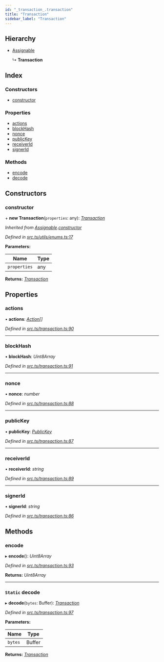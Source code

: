 ```yaml
---
id: "_transaction_.transaction"
title: "Transaction"
sidebar_label: "Transaction"
---
```


## Hierarchy

* [Assignable](_utils_enums_.assignable.md)

  ↳ **Transaction**

## Index

### Constructors

* [constructor](_transaction_.transaction.md#constructor)

### Properties

* [actions](_transaction_.transaction.md#actions)
* [blockHash](_transaction_.transaction.md#blockhash)
* [nonce](_transaction_.transaction.md#nonce)
* [publicKey](_transaction_.transaction.md#publickey)
* [receiverId](_transaction_.transaction.md#receiverid)
* [signerId](_transaction_.transaction.md#signerid)

### Methods

* [encode](_transaction_.transaction.md#encode)
* [decode](_transaction_.transaction.md#static-decode)

## Constructors

###  constructor

\+ **new Transaction**(`properties`: any): *[Transaction](_transaction_.transaction.md)*

*Inherited from [Assignable](_utils_enums_.assignable.md).[constructor](_utils_enums_.assignable.md#constructor)*

*Defined in [src.ts/utils/enums.ts:17](https://github.com/nearprotocol/nearlib/blob/06c3a45/src.ts/utils/enums.ts#L17)*

**Parameters:**

Name | Type |
------ | ------ |
`properties` | any |

**Returns:** *[Transaction](_transaction_.transaction.md)*

## Properties

###  actions

• **actions**: *[Action](_transaction_.action.md)[]*

*Defined in [src.ts/transaction.ts:90](https://github.com/nearprotocol/nearlib/blob/06c3a45/src.ts/transaction.ts#L90)*

___

###  blockHash

• **blockHash**: *Uint8Array*

*Defined in [src.ts/transaction.ts:91](https://github.com/nearprotocol/nearlib/blob/06c3a45/src.ts/transaction.ts#L91)*

___

###  nonce

• **nonce**: *number*

*Defined in [src.ts/transaction.ts:88](https://github.com/nearprotocol/nearlib/blob/06c3a45/src.ts/transaction.ts#L88)*

___

###  publicKey

• **publicKey**: *[PublicKey](_utils_key_pair_.publickey.md)*

*Defined in [src.ts/transaction.ts:87](https://github.com/nearprotocol/nearlib/blob/06c3a45/src.ts/transaction.ts#L87)*

___

###  receiverId

• **receiverId**: *string*

*Defined in [src.ts/transaction.ts:89](https://github.com/nearprotocol/nearlib/blob/06c3a45/src.ts/transaction.ts#L89)*

___

###  signerId

• **signerId**: *string*

*Defined in [src.ts/transaction.ts:86](https://github.com/nearprotocol/nearlib/blob/06c3a45/src.ts/transaction.ts#L86)*

## Methods

###  encode

▸ **encode**(): *Uint8Array*

*Defined in [src.ts/transaction.ts:93](https://github.com/nearprotocol/nearlib/blob/06c3a45/src.ts/transaction.ts#L93)*

**Returns:** *Uint8Array*

___

### `Static` decode

▸ **decode**(`bytes`: Buffer): *[Transaction](_transaction_.transaction.md)*

*Defined in [src.ts/transaction.ts:97](https://github.com/nearprotocol/nearlib/blob/06c3a45/src.ts/transaction.ts#L97)*

**Parameters:**

Name | Type |
------ | ------ |
`bytes` | Buffer |

**Returns:** *[Transaction](_transaction_.transaction.md)*
